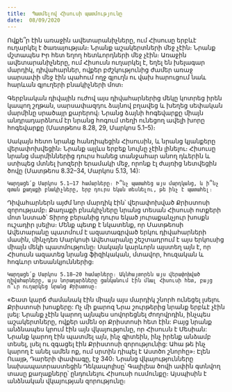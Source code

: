 ```yaml
---
title:  Պատմելով Հիսուսի պատմությունը
date:  08/09/2020
---
```


Ովքե՞ր էին առաջին ավետարանիչները, ում Հիսուսը երբևէ ուղարկել է ծառայության։ Նրանք աշակերտների մեջ չէին։ Նրանք մշտապես Իր հետ եղող հետևորդների մեջ չէին։ Առաջին ավետարանիչները, ում Հիսուսն ուղարկել է, եղել են խելագար մարդիկ, դիվահարներ, ովքեր բժշկությունից ժամեր առաջ սարսափի մեջ էին պահում ողջ գյուղն ու վախ հարուցում նաև հարևան գյուղերի բնակիչների մոտ։

Գերբնական դիվային ուժով այս դիվահարներից մեկը կոտրեց իրեն կապող շղթան, սարսափազդու ձայնով բղավեց և խեղեց սեփական մարմինը սրածայր քարերով։ Նրանց ձայնի հոգեվարքը միայն անդրադարձնում էր նրանց հոգում տեղի ունեցող ավելի խորը հոգեվարքը (Մատթեոս 8.28, 29, Մարկոս 5.1–5)։

Սակայն հետո նրանք հանդիպեցին Հիսուսին, և նրանց կյանքերը վերափոխվեցին։ Նրանք այլևս երբեք նույնը չէին լինելու։ Հիսուսը նրանց մարմիններից դուրս հանեց տանջահար անող դևերին և ստիպեց մտնել խոզերի երամակի մեջ, որոնք էլ ժայռից նետվեցին ծովը (Մատթեոս 8.32–34, Մարկոս 5.13, 14):

`Կարդացե՛ք Մարկոս 5.1–17 համարները։ Ի՞նչ պատահեց այս մարդկանց, և ի՞նչ գտան քաղաքի բնակիչները, երբ դուրս եկան տեսնելու, թե ինչ է պատահել։`

Դիվահարներն այժմ նոր մարդիկ էին՝ վերափոխված Քրիստոսի զորությամբ։ Քաղաքի բնակիչները նրանց տեսան Հիսուսի ոտքերի մոտ նստած՝ Տիրոջ բերանից դուրս եկած յուրաքանչյուր խոսքն ուշադիր լսելիս։ Մենք պետք է նկատենք, որ Մատթեոսի Ավետարանը պատմում է ազատագրված երկու դիվահարների մասին, մինչդեռ Մարկոսի Ավետարանը շեշտադրում է այս երկուսից միայն մեկի պատմությունը։ Սակայն կարևորն այստեղ այն է, որ Հիսուսն ազատեց նրանց ֆիզիկական, մտավոր, հուզական և հոգևոր տեսանկյուններից։

`Կարդացե՛ք Մարկոս 5.18–20 համարները։ Ակնհայտորեն այս վերափոխված դիվահարները, այս նորադարձները ցանկանում էին մնալ Հիսուսի հետ, բայց ո՞ւր ուղարկեց նրանց Քրիստոսը։`

«Շատ կարճ ժամանակ էին միայն այս մարդիկ շնորհ ունեցել լսելու Քրիստոսի խոսքերը: Ոչ մի քարոզ Նրա շուրթերից նրանք երբևէ չէին լսել: Նրանք չէին կարող այնպես սովորեցնել ժողովրդին, ինչպես աշակերտները, ովքեր ամեն օր Քրիստոսի հետ էին: Բայց նրանք անձնապես կրում էին այն վկայությունը, որ Հիսուսն է Մեսիան: Նրանք կարող էին պատմել այն, ինչ գիտեին, ինչ իրենք անձամբ տեսել, լսել ու զգացել էին Քրիստոսի զորությունից: Ահա թե ինչ կարող է անել ամեն ոք, ում սրտին դիպել է Աստծո շնորհը»։ Էլեն Ուայթ, Դարերի փափագը, էջ 340։ Նրանց վկայությունները նախապատրաստեցին Դեկապոլիսը՝ Գալիլեա ծովի ափին գտնվող տասը քաղաքները՝ ընդունելու Հիսուսի ուսմունքը։ Այսպիսին է անձնական վկայության զորությունը։